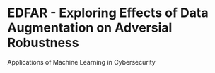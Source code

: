 # EDFAR - Exploring Effects of Data Augmentation on Adversial Robustness
Applications of Machine Learning in Cybersecurity
